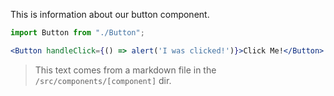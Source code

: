 This is information about our button component.

```jsx
import Button from "./Button";

<Button handleClick={() => alert('I was clicked!')}>Click Me!</Button>
```

> This text comes from a markdown file in the `/src/components/[component]` dir.
